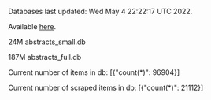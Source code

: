 Databases last updated: Wed May  4 22:22:17 UTC 2022. 

Available [here](https://github.com/cbeauhilton/ash-db/releases).


24M	abstracts_small.db

187M	abstracts_full.db

Current number of items in db:
[{"count(*)": 96904}]

Current number of scraped items in db:
[{"count(*)": 21112}]
